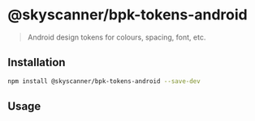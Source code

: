 # @skyscanner/bpk-tokens-android

> Android design tokens for colours, spacing, font, etc.

## Installation

```sh
npm install @skyscanner/bpk-tokens-android --save-dev
```

## Usage
